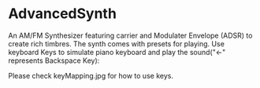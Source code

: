 # AdvancedSynth
An AM/FM Synthesizer featuring carrier and Modulater Envelope (ADSR) to create rich timbres. The synth comes with presets for playing.
Use keyboard Keys to simulate piano keyboard and play the sound("<-" represents Backspace Key):  
  
Please check keyMapping.jpg for how to use keys.

